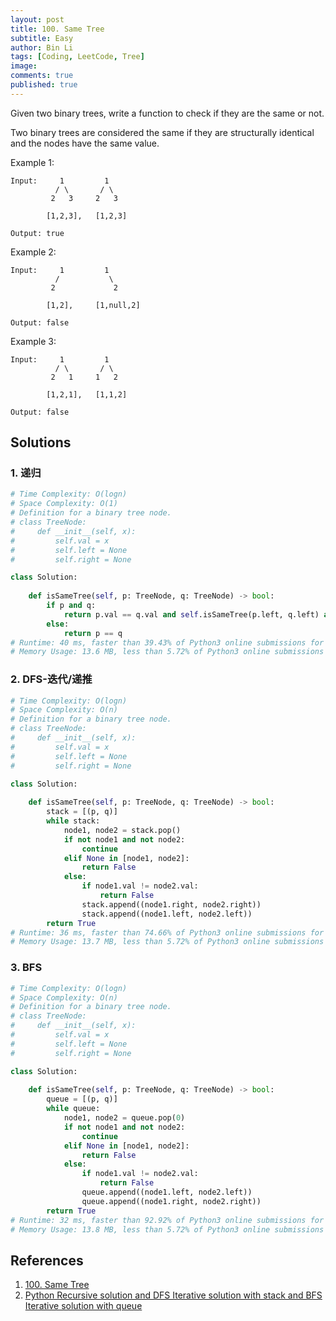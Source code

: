 ```yaml
---
layout: post
title: 100. Same Tree
subtitle: Easy
author: Bin Li
tags: [Coding, LeetCode, Tree]
image: 
comments: true
published: true
---
```


Given two binary trees, write a function to check if they are the same or not.

Two binary trees are considered the same if they are structurally identical and the nodes have the same value.

Example 1:
```
Input:     1         1
          / \       / \
         2   3     2   3

        [1,2,3],   [1,2,3]

Output: true
```
Example 2:
```
Input:     1         1
          /           \
         2             2

        [1,2],     [1,null,2]

Output: false
```
Example 3:
```
Input:     1         1
          / \       / \
         2   1     1   2

        [1,2,1],   [1,1,2]

Output: false
```
## Solutions
### 1. 递归

```python
# Time Complexity: O(logn)
# Space Complexity: O(1)
# Definition for a binary tree node.
# class TreeNode:
#     def __init__(self, x):
#         self.val = x
#         self.left = None
#         self.right = None

class Solution:
            
    def isSameTree(self, p: TreeNode, q: TreeNode) -> bool:
        if p and q:
            return p.val == q.val and self.isSameTree(p.left, q.left) and self.isSameTree(p.right, q.right)
        else:
            return p == q
# Runtime: 40 ms, faster than 39.43% of Python3 online submissions for Same Tree.
# Memory Usage: 13.6 MB, less than 5.72% of Python3 online submissions for Same Tree.
```
### 2. DFS-迭代/递推


```python
# Time Complexity: O(logn)
# Space Complexity: O(n)
# Definition for a binary tree node.
# class TreeNode:
#     def __init__(self, x):
#         self.val = x
#         self.left = None
#         self.right = None

class Solution:
            
    def isSameTree(self, p: TreeNode, q: TreeNode) -> bool:
        stack = [(p, q)]
        while stack:
            node1, node2 = stack.pop()
            if not node1 and not node2:
                continue
            elif None in [node1, node2]:
                return False
            else:
                if node1.val != node2.val:
                    return False
                stack.append((node1.right, node2.right))
                stack.append((node1.left, node2.left))
        return True
# Runtime: 36 ms, faster than 74.66% of Python3 online submissions for Same Tree.
# Memory Usage: 13.7 MB, less than 5.72% of Python3 online submissions for Same Tree.
```

### 3. BFS

```python
# Time Complexity: O(logn)
# Space Complexity: O(n)
# Definition for a binary tree node.
# class TreeNode:
#     def __init__(self, x):
#         self.val = x
#         self.left = None
#         self.right = None

class Solution:
            
    def isSameTree(self, p: TreeNode, q: TreeNode) -> bool:
        queue = [(p, q)]
        while queue:
            node1, node2 = queue.pop(0)
            if not node1 and not node2:
                continue
            elif None in [node1, node2]:
                return False
            else:
                if node1.val != node2.val:
                    return False
                queue.append((node1.left, node2.left))
                queue.append((node1.right, node2.right))
        return True
# Runtime: 32 ms, faster than 92.92% of Python3 online submissions for Same Tree.
# Memory Usage: 13.8 MB, less than 5.72% of Python3 online submissions for Same Tree.
```
## References
1. [100. Same Tree](https://leetcode.com/problems/same-tree/)
2. [Python Recursive solution and DFS Iterative solution with stack and BFS Iterative solution with queue](https://leetcode.com/problems/same-tree/discuss/32894/Python-Recursive-solution-and-DFS-Iterative-solution-with-stack-and-BFS-Iterative-solution-with-queue)